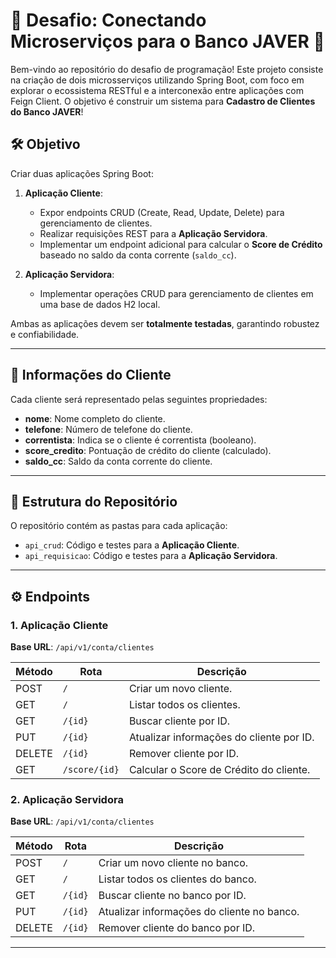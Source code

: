 # 🚀 Desafio: Conectando Microserviços para o Banco JAVER 🚀  

Bem-vindo ao repositório do desafio de programação! Este projeto consiste na criação de dois microsserviços utilizando Spring Boot, com foco em explorar o ecossistema RESTful e a interconexão entre aplicações com Feign Client. O objetivo é construir um sistema para **Cadastro de Clientes do Banco JAVER**!

## 🛠️ Objetivo  

Criar duas aplicações Spring Boot:  
1. **Aplicação Cliente**:  
   - Expor endpoints CRUD (Create, Read, Update, Delete) para gerenciamento de clientes.  
   - Realizar requisições REST para a **Aplicação Servidora**.  
   - Implementar um endpoint adicional para calcular o **Score de Crédito** baseado no saldo da conta corrente (`saldo_cc`).  

2. **Aplicação Servidora**:  
   - Implementar operações CRUD para gerenciamento de clientes em uma base de dados H2 local.  

Ambas as aplicações devem ser **totalmente testadas**, garantindo robustez e confiabilidade.  

---

## 📝 Informações do Cliente  

Cada cliente será representado pelas seguintes propriedades:  
- **nome**: Nome completo do cliente.  
- **telefone**: Número de telefone do cliente.  
- **correntista**: Indica se o cliente é correntista (booleano).  
- **score_credito**: Pontuação de crédito do cliente (calculado).  
- **saldo_cc**: Saldo da conta corrente do cliente.  

---

## 📂 Estrutura do Repositório  

O repositório contém as pastas para cada aplicação:  

- `api_crud`: Código e testes para a **Aplicação Cliente**.  
- `api_requisicao`: Código e testes para a **Aplicação Servidora**.  

---

## ⚙️ Endpoints  

### 1. Aplicação Cliente  
**Base URL**: `/api/v1/conta/clientes`  

| Método  | Rota                | Descrição                                  |  
|---------|---------------------|--------------------------------------------|  
| POST    | `/`                 | Criar um novo cliente.                     |  
| GET     | `/`                 | Listar todos os clientes.                  |  
| GET     | `/{id}`             | Buscar cliente por ID.                     |  
| PUT     | `/{id}`             | Atualizar informações do cliente por ID.   |  
| DELETE  | `/{id}`             | Remover cliente por ID.                    |  
| GET     | `/score/{id}`       | Calcular o Score de Crédito do cliente.    |  

### 2. Aplicação Servidora  
**Base URL**: `/api/v1/conta/clientes`  

| Método  | Rota                | Descrição                                  |  
|---------|---------------------|--------------------------------------------|  
| POST    | `/`                 | Criar um novo cliente no banco.            |  
| GET     | `/`                 | Listar todos os clientes do banco.         |  
| GET     | `/{id}`             | Buscar cliente no banco por ID.            |  
| PUT     | `/{id}`             | Atualizar informações do cliente no banco. |  
| DELETE  | `/{id}`             | Remover cliente do banco por ID.           |  

---
